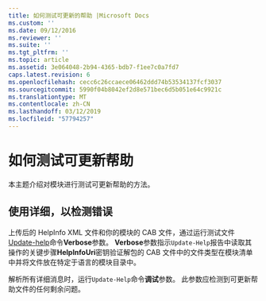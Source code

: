 ```yaml
---
title: 如何测试可更新的帮助 |Microsoft Docs
ms.custom: ''
ms.date: 09/12/2016
ms.reviewer: ''
ms.suite: ''
ms.tgt_pltfrm: ''
ms.topic: article
ms.assetid: 3e064048-2b94-4365-bdb7-f1ee7c0a7fd7
caps.latest.revision: 6
ms.openlocfilehash: cecc6c26ccaece06462ddd74b53534137fcf3037
ms.sourcegitcommit: 5990f04b8042ef2d8e571bec6d5b051e64c9921c
ms.translationtype: MT
ms.contentlocale: zh-CN
ms.lasthandoff: 03/12/2019
ms.locfileid: "57794257"
---
```

# <a name="how-to-test-updatable-help"></a>如何测试可更新帮助

本主题介绍对模块进行测试可更新帮助的方法。

## <a name="using-verbose-to-detect-errors"></a>使用详细，以检测错误

上传后的 HelpInfo XML 文件和你的模块的 CAB 文件，通过运行测试文件[Update-help](/powershell/module/Microsoft.PowerShell.Core/Update-Help)命令**Verbose**参数。 **Verbose**参数指示`Update-Help`报告中读取其操作的关键步骤**HelpInfoUri**密钥验证解包的 CAB 文件中的文件类型在模块清单中并将文件放在特定于语言的模块目录中。

解析所有详细消息时，运行`Update-Help`命令**调试**参数。 此参数应检测到可更新帮助文件的任何剩余问题。